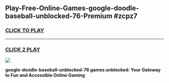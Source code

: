 
## Play-Free-Online-Games-google-doodle-baseball-unblocked-76-Premium #zcpz7
<h3>
<a href="https://premium.freeplayer.one?title=google-doodle-baseball-unblocked-76&ref=8M">CLICK TO PLAY</a></h3>
<hr>

<h3>
<a href="https://premium.freeplayer.one?title=google-doodle-baseball-unblocked-76&ref=8M">CLICK 2 PLAY</a>
  
</h3>

<a href="https://premium.freeplayer.one?title=google-doodle-baseball-unblocked-76&ref=8M"><img src="https://clearcache.store/games.png"></a>


**google-doodle-baseball-unblocked-76 games unblocked: Your Gateway to Fun and Accessible Online Gaming**
